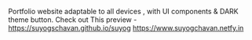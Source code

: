 
Portfolio website adaptable to all devices , with UI components &amp; DARK theme button.
Check out This preview - https://suyogschavan.github.io/suyog
https://www.suyogchavan.netfy.in
